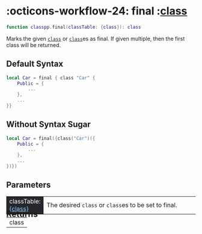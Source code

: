 <h1 class="api-header" markdown>
    <span class="api-icon" markdown>:octicons-workflow-24:</span>
    <span class="api-title">final</span>
    <span class="api-type">:</span><a href="../../../dataTypes/class" class="api-type">class</a>
</h1>

```lua
function classpp.final(classTable: {class}): class
```

Marks the given [`class`](../../dataTypes/class.md) or [`class`](../../dataTypes/class.md)es as final. If given multiple, then the first class will be returned.

## Default Syntax

```lua
local Car = final { class "Car" {
	Public = {
        ...
	},
    ...
}}
```

## Without Syntax Sugar

```lua
local Car = final({class("Car")({
	Public = {
        ...
	},
    ...
})})
```

## Parameters
<div markdown="1">
<div class="md-typeset__scrollwrap"><div class="md-typeset__table">
<table>
<tbody>
<tr>
<td style="background-color: rgb(37, 39, 45); color: #fff">classTable: <a href="../../../dataTypes/class" style="color: lightskyblue;">{class}</a></td>
<td style="width: 82%">The desired <code>class</code> or <code>class</code>es to be set to final.</td>
</tr>
</tbody>
</table>
</div>
</div>

<h2 markdown="1" style="font-size: 1.5625em; margin-bottom: -20px; margin-top: -30px"> Returns </h2>
<div markdown="1">
<div class="md-typeset__scrollwrap"><div class="md-typeset__table">
<table>
<tbody>
<tr>
<td class="apiReferenceMethodBox">class</td>
</tr>
<tr>
</tbody>
</table>
</div>
</div>
